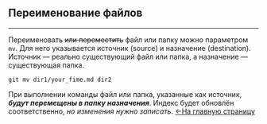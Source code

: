 ## Переименование файлов
---

Переименовать ~~или переместить~~ файл или папку можно параметром `mv`. Для него указывается источник (source) и назначение (destination). Источник — реально существующий файл или папка, а назначение — существующая папка.

```bash-
git mv dir1/your_fime.md dir2
```

При выполнении команды файл или папка, указанные как источник, ***будут перемещены в папку назначения***. Индекс будет обновлён соответственно, *но изменения нужно записать*.
[<-На главную страницу](../readme.md)
